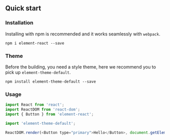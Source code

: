 ## Quick start

### Installation
Installing with npm is recommended and it works seamlessly with `webpack`.

```shell
npm i element-react --save
```
### Theme
Before the building, you need a style theme, here we recommend you to pick up `element-theme-default`.

```shell
npm install element-theme-default --save
```

### Usage

```js
import React from 'react';
import ReactDOM from 'react-dom';
import { Button } from 'element-react';

import 'element-theme-default';

ReactDOM.render(<Button type="primary">Hello</Button>, document.getElementById('app'));

```
